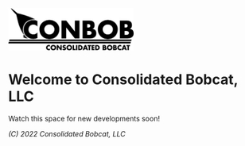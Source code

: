 <img src="/conbob%20logo%20alt.png" width="50%">

# Welcome to Consolidated Bobcat, LLC

Watch this space for new developments soon!

*(C) 2022 Consolidated Bobcat, LLC*
